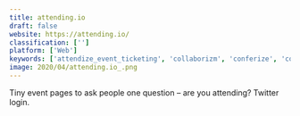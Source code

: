 ```yaml
---
title: attending.io
draft: false 
website: https://attending.io/
classification: ['']
platform: ['Web']
keywords: ['attendize_event_ticketing', 'collaborizm', 'conferize', 'confetti', 'cvent', 'downtomeet', 'eventhq', 'eventnut', 'eventbrite', 'eventleaf', 'eventzilla', 'meetup', 'mobicheckin', 'picatic', 'project_hoverboard', 'scala_days_app', 'ticket_forest', 'ticket_tailor', 'ticket_tribe', 'ticketsource', 'ticketbud', 'weemss', 'pretix']
image: 2020/04/attending.io_.png
---
```

Tiny event pages to ask people one question – are you attending? Twitter login.